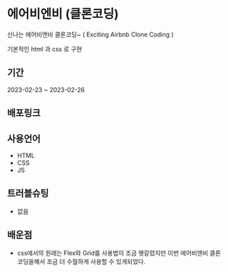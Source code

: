 # 에어비엔비 (클론코딩)

신나는 에어비엔비 클론코딩~ ( Exciting Airbnb Clone Coding )

기본적인 html 과 css 로 구현

## 기간

2023-02-23 ~ 2023-02-26

## 배포링크

## 사용언어

- HTML
- CSS
- JS

## 트러블슈팅

- 없음

## 배운점

- css에서의 원래는 Flex와 Grid를 사용법이 조금 헷갈렸지만 이번 에어비엔비 클론코딩을해서 
   조금 더 수월하게 사용할 수 있게되었다. 
